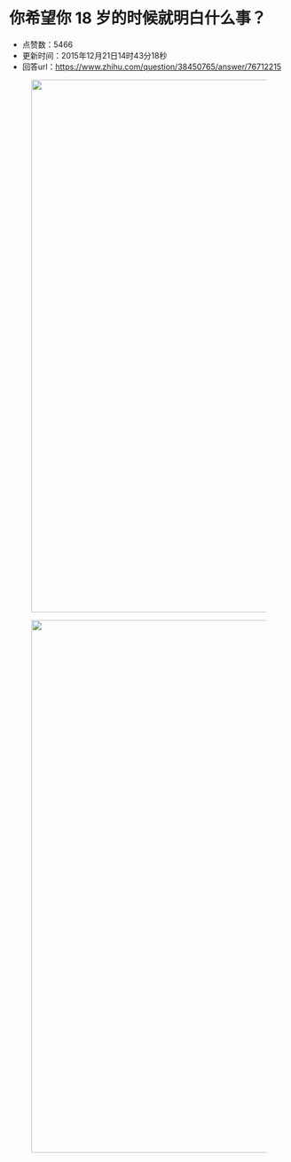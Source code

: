 # 你希望你 18 岁的时候就明白什么事？
- 点赞数：5466
- 更新时间：2015年12月21日14时43分18秒
- 回答url：https://www.zhihu.com/question/38450765/answer/76712215
<body>
 <figure>
  <img src="https://pic1.zhimg.com/50/89441d8ae0fa5bbcc9ccc98f930743f7_720w.jpg?source=1940ef5c" data-rawwidth="960" data-rawheight="11755" data-original-token="89441d8ae0fa5bbcc9ccc98f930743f7" class="origin_image zh-lightbox-thumb" width="960" data-original="https://picx.zhimg.com/89441d8ae0fa5bbcc9ccc98f930743f7_r.jpg?source=1940ef5c">
 </figure>
 <figure>
  <img src="https://pica.zhimg.com/50/bee8091f85318fd3512b940f815ef6be_720w.jpg?source=1940ef5c" data-rawwidth="960" data-rawheight="12654" data-original-token="bee8091f85318fd3512b940f815ef6be" class="origin_image zh-lightbox-thumb" width="960" data-original="https://pic1.zhimg.com/bee8091f85318fd3512b940f815ef6be_r.jpg?source=1940ef5c">
 </figure>
</body>